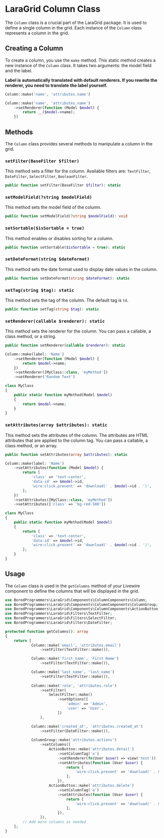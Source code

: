 # LaraGrid Column Class

The `Column` class is a crucial part of the LaraGrid package. It is used to define a single column in the grid. Each
instance of the `Column` class represents a column in the grid.

## Creating a Column

To create a column, you use the `make` method. This static method creates a new instance of the `Column` class. It takes
two arguments: the model field and the label.

**Label is automatically translated with default renderers. If you rewrite the renderer, you need to translate the label
yourself.**

```php
Column::make('name', 'attributes.name')
```

```php
Column::make('name', 'attributes.name')
    ->setRenderer(function (Model $model) {
        return __($model->name);
    })
```

## Methods

The `Column` class provides several methods to manipulate a column in the grid.

### `setFilter(BaseFilter $filter)`

This method sets a filter for the column. Available filters
are: `TextFilter`, `DateFilter`, `SelectFilter`, `BooleanFilter`.

```php
public function setFilter(BaseFilter $filter): static
```

### `setModelField(?string $modelField)`

This method sets the model field of the column.

```php
public function setModelField(?string $modelField): void
```

### `setSortable($isSortable = true)`

This method enables or disables sorting for a column.

```php
public function setSortable($isSortable = true): static
```

### `setDateFormat(string $dateFormat)`

This method sets the date format used to display date values in the column.

```php
public function setDateFormat(string $dateFormat): static
```

### `setTag(string $tag): static`

This method sets the tag of the column. The default tag is `td`.

```php
public function setTag(string $tag): static
```

### `setRenderer(callable $renderer): static`

This method sets the renderer for the column. You can pass a callable, a class method, or a string.

```php
public function setRenderer(callable $renderer): static
```

```php
Column::make(label: 'Name')
    ->setRenderer(function (Model $model) {
        return $model->name;
    })
    ->setRenderer([MyClass::class, 'myMethod'])
    ->setRenderer('Random Text')
```

```php
class MyClass
{
    public static function myMethod(Model $model)
    {
        return $model->name;
    }
}
```

### `setAttributes(array $attributes): static`

This method sets the attributes of the column. The attributes are HTML attributes that are applied to the column tag.
You can pass a callable, a class method, or an array.

```php
public function setAttributes(array $attributes): static
```

```php
Column::make(label: 'Name')
    ->setAttributes(function (Model $model) {
        return [
            'class' => 'text-center',
            'data-id' => $model->id,
            'wire:click.prevent' => 'download(' . $model->id . ')',
        ];
    })
    ->setAttributes([MyClass::class, 'myMethod'])
    ->setAttributes(['class' => 'bg-red-500'])
```

```php
class MyClass
{
    public static function myMethod(Model $model)
    {
        return [
            'class' => 'text-center',
            'data-id' => $model->id,
            'wire:click.prevent' => 'download(' . $model->id . ')',
        ];
    }
}
```

## Usage

The `Column` class is used in the `getColumns` method of your Livewire component to define the columns that will be
displayed in the grid.

```php
use BoredProgrammers\LaraGrid\Components\ColumnComponents\Column;
use BoredProgrammers\LaraGrid\Components\ColumnComponents\ColumnGroup;
use BoredProgrammers\LaraGrid\Components\ColumnComponents\ActionButton;
use BoredProgrammers\LaraGrid\Filters\TextFilter;
use BoredProgrammers\LaraGrid\Filters\SelectFilter;
use BoredProgrammers\LaraGrid\Filters\DateFilter;

protected function getColumns(): array
{
    return [
            Column::make('email', 'attributes.email')
                ->setFilter(TextFilter::make()),

            Column::make('first_name', 'First Name')
                ->setFilter(TextFilter::make()),

            Column::make('last_name', 'last_name')
                ->setFilter(TextFilter::make()),
                            
            Column::make('role', 'attributes.role')
                ->setFilter(
                    SelectFilter::make()
                        ->setOptions([
                            'admin' => 'Admin',
                            'user' => 'User',
                        ])
                ),

            Column::make('created_at', 'attributes.created_at')
                ->setFilter(DateFilter::make()),
    
            ColumnGroup::make('attributes.actions')
                ->setColumns([
                    ActionButton::make('attributes.detail')
                        ->setColumnTag('a')
                        ->setRenderer(fn(User $user) => view('test'))
                        ->setAttributes(function (User $user) {
                            return [
                                'wire:click.prevent' => 'download(' . $user->id . ')',
                            ];
                        }),
                    ActionButton::make('attributes.delete')
                        ->setColumnTag('a')
                        ->setAttributes(function (User $user) {
                            return [
                                'wire:click.prevent' => 'download(' . $user->id . ')',
                            ];
                        }),
                ]),
        // Add more columns as needed
    ];
}
```
